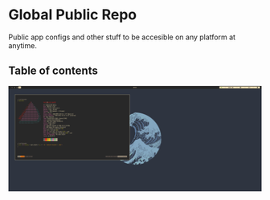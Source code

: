 # Global Public Repo
Public app configs and other stuff to be accesible on any platform at anytime.

## Table of contents
![](img/Personal_ziap.png)

